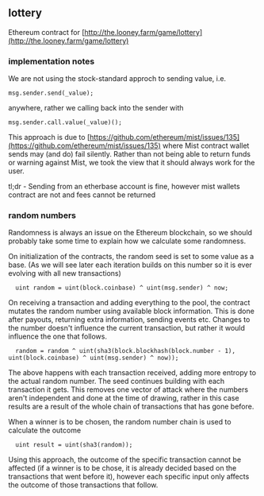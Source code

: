 ## lottery

Ethereum contract for [http://the.looney.farm/game/lottery](http://the.looney.farm/game/lottery)

### implementation notes

We are not using the stock-standard approch to sending value, i.e.

```
msg.sender.send(_value);
```

anywhere, rather we calling back into the sender with

```
msg.sender.call.value(_value)();
```

This approach is due to [https://github.com/ethereum/mist/issues/135](https://github.com/ethereum/mist/issues/135) where Mist contract wallet sends may (and do) fail silently. Rather than not being able to return funds or warning against Mist, we took the view that it should always work for the user.

tl;dr - Sending from an etherbase account is fine, however mist wallets contract are not and fees cannot be returned


### random numbers

Randomness is always an issue on the Ethereum blockchain, so we should probably take some time to explain how we calculate some randomness.

On initialization of the contracts, the random seed is set to some value as a base. (As we will see later each iteration builds on this number so it is ever evolving with all new transactions)

```
  uint random = uint(block.coinbase) ^ uint(msg.sender) ^ now;
```

On receiving a transaction and adding everything to the pool, the contract mutates the random number using available block information. This is done after payouts, returning extra information, sending events etc. Changes to the number doesn't influence the current transaction, but rather it would influence the one that follows.

```
  random = random ^ uint(sha3(block.blockhash(block.number - 1), uint(block.coinbase) ^ uint(msg.sender) ^ now));
```

The above happens with each transaction received, adding more entropy to the actual random number. The seed continues building with each transaction it gets. This removes one vector of attack where the numbers aren't independent and done at the time of drawing, rather in this case results are a result of the whole chain of transactions that has gone before.

When a winner is to be chosen, the random number chain is used to calculate the outcome

```
  uint result = uint(sha3(random));
```

Using this approach, the outcome of the specific transaction cannot be affected (if a winner is to be chose, it is already decided based on the transactions that went before it), however each specific input only affects the outcome of those transactions that follow.

